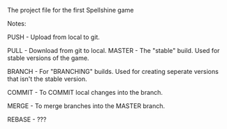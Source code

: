 The project file for the first Spellshine game


Notes:

PUSH - Upload from local to git.

PULL - Download from git to local. MASTER - The "stable" build. Used for stable versions of the game.

BRANCH - For "BRANCHING" builds. Used for creating seperate versions that isn't the stable version.

COMMIT - To COMMIT local changes into the branch.

MERGE - To merge branches into the MASTER branch.

REBASE - ???
